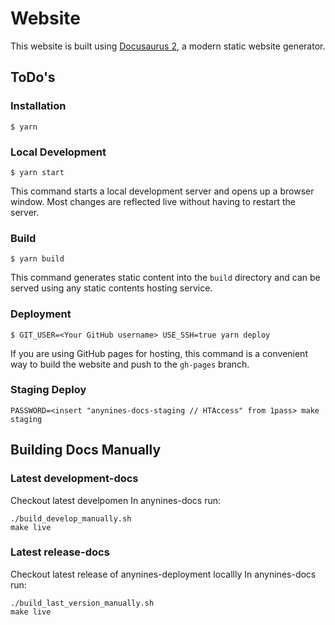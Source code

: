 # Website

This website is built using [Docusaurus 2](https://docusaurus.io/), a modern static website generator.


## ToDo's


### Installation

```
$ yarn
```

### Local Development

```
$ yarn start
```

This command starts a local development server and opens up a browser window. Most changes are reflected live without having to restart the server.

### Build

```
$ yarn build
```

This command generates static content into the `build` directory and can be served using any static contents hosting service.

### Deployment

```
$ GIT_USER=<Your GitHub username> USE_SSH=true yarn deploy
```

If you are using GitHub pages for hosting, this command is a convenient way to build the website and push to the `gh-pages` branch.


### Staging Deploy

```
PASSWORD=<insert "anynines-docs-staging // HTAccess" from 1pass> make staging
```

## Building Docs Manually

### Latest development-docs

Checkout latest develpomen
In anynines-docs run:

```
./build_develop_manually.sh
make live
```

### Latest release-docs
Checkout latest release of anynines-deployment locallly
In anynines-docs run:


```
./build_last_version_manually.sh
make live
```

